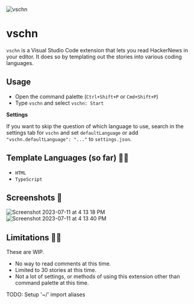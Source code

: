 ![vschn](https://github.com/Kyter-com/vschn/assets/38516489/6c7de871-37db-4ba4-9199-9bdff3d3d2a1)

# vschn

`vschn` is a Visual Studio Code extension that lets you read HackerNews in your editor.
It does so by templating out the stories into various coding languages.

## Usage

- Open the command palette (`Ctrl+Shift+P` or `Cmd+Shift+P`)
- Type `vschn` and select `vschn: Start`

**Settings**

If you want to skip the question of which language to use,
search in the settings tab for `vschn` and set `defaultLanguage`
or add `"vschn.defaultLanguage": "..."` to `settings.json`.

## Template Languages (so far) 🧙‍♂️

- `HTML`
- `TypeScript`

## Screenshots 🌁

![Screenshot 2023-07-11 at 4 13 18 PM](https://github.com/Kyter-com/vschn/assets/38516489/98b95f52-06ff-4a2a-9e22-a1dc64c0d5ff)
![Screenshot 2023-07-11 at 4 13 40 PM](https://github.com/Kyter-com/vschn/assets/38516489/e60da004-9fbf-489b-906e-f7daf1e1c455)

## Limitations 🤷‍♂️

These are WIP.

- No way to read comments at this time.
- Limited to 30 stories at this time.
- Not a lot of settings, or methods of using this extension other than command palette at this time.

TODO: Setup '~/' import aliases
